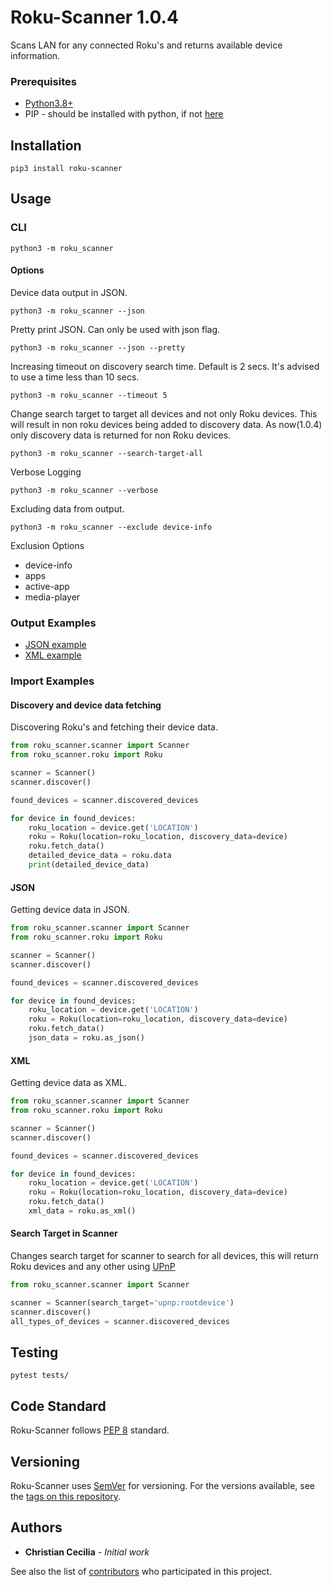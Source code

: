 # Roku-Scanner 1.0.4

Scans LAN for any connected Roku's and returns available device information.

### Prerequisites
* [Python3.8+](https://www.python.org/downloads/)
* PIP - should be installed with python, if not [here](https://pip.pypa.io/en/stable/installing/)

## Installation
```shell script
pip3 install roku-scanner
```

## Usage

### CLI
```shell script
python3 -m roku_scanner
```

#### Options
Device data output in JSON.
```shell script
python3 -m roku_scanner --json
```

Pretty print JSON. Can only be used with json flag.
```shell script
python3 -m roku_scanner --json --pretty
```

Increasing timeout on discovery search time. Default is 2 secs. It's advised to use a time less than 10 secs.
```shell script
python3 -m roku_scanner --timeout 5
```

Change search target to target all devices and not only Roku devices. This will result in non roku devices being added to discovery data. As now(1.0.4) only discovery data is returned for non Roku devices.
```shell script
python3 -m roku_scanner --search-target-all
```

Verbose Logging
```shell script
python3 -m roku_scanner --verbose
```

Excluding data from output.
```shell script
python3 -m roku_scanner --exclude device-info
```
Exclusion Options
* device-info
* apps
* active-app 
* media-player

### Output Examples
* [JSON example](https://github.com/CCecilia/Roku-Scanner/blob/master/example_output/json_example.json)
* [XML example](https://github.com/CCecilia/Roku-Scanner/blob/master/example_output/xml_example.xml)

### Import Examples

#### Discovery and device data fetching
Discovering Roku's and fetching their device data.
```python
from roku_scanner.scanner import Scanner
from roku_scanner.roku import Roku

scanner = Scanner()
scanner.discover()

found_devices = scanner.discovered_devices

for device in found_devices:
    roku_location = device.get('LOCATION')
    roku = Roku(location=roku_location, discovery_data=device)
    roku.fetch_data()
    detailed_device_data = roku.data
    print(detailed_device_data)
```

#### JSON
Getting device data in JSON.
```python
from roku_scanner.scanner import Scanner
from roku_scanner.roku import Roku

scanner = Scanner()
scanner.discover()

found_devices = scanner.discovered_devices

for device in found_devices:
    roku_location = device.get('LOCATION')
    roku = Roku(location=roku_location, discovery_data=device)
    roku.fetch_data()
    json_data = roku.as_json()
```

#### XML
Getting device data as XML.
```python
from roku_scanner.scanner import Scanner
from roku_scanner.roku import Roku

scanner = Scanner()
scanner.discover()

found_devices = scanner.discovered_devices

for device in found_devices:
    roku_location = device.get('LOCATION')
    roku = Roku(location=roku_location, discovery_data=device)
    roku.fetch_data()
    xml_data = roku.as_xml()
```

#### Search Target in Scanner
Changes search target for scanner to search for all devices, this will return Roku devices and any other using [UPnP](https://en.wikipedia.org/wiki/Universal_Plug_and_Play)
```python
from roku_scanner.scanner import Scanner

scanner = Scanner(search_target='upnp:rootdevice')
scanner.discover()
all_types_of_devices = scanner.discovered_devices
```

## Testing

```shell script
pytest tests/
```

## Code Standard
Roku-Scanner follows [PEP 8](https://www.python.org/dev/peps/pep-0008/) standard. 

## Versioning

Roku-Scanner uses [SemVer](http://semver.org/) for versioning. For the versions available, see the [tags on this repository](https://github.com/CCecilia/Roku-Scanner/tags).

## Authors

* **Christian Cecilia** - *Initial work*

See also the list of [contributors](https://github.com/CCecilia/Roku-Scanner/graphs/contributors) who participated in this project.
